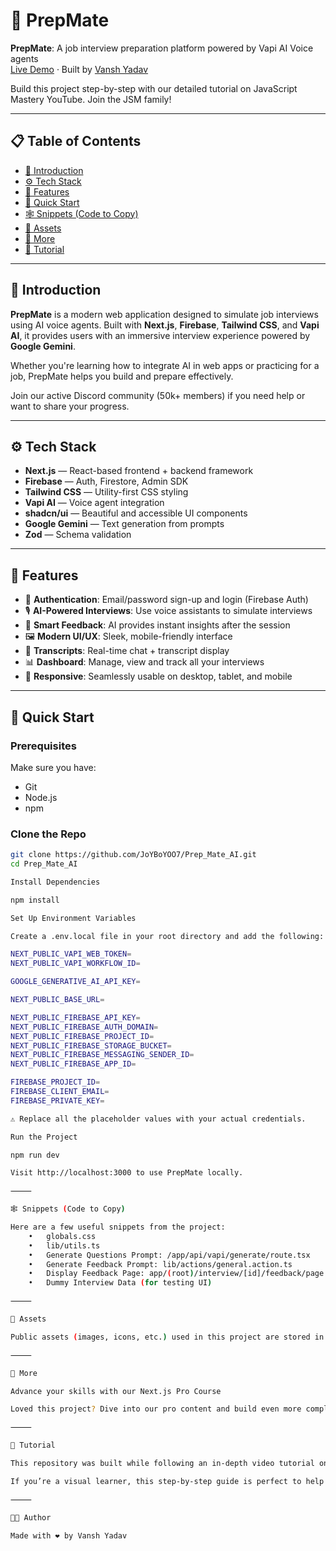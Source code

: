 
# 🚀 PrepMate

**PrepMate**: A job interview preparation platform powered by Vapi AI Voice agents  
[Live Demo](https://prep-mate-ai-steel.vercel.app/) · Built by [Vansh Yadav](https://github.com/JoYBoYOO7)

Build this project step-by-step with our detailed tutorial on JavaScript Mastery YouTube. Join the JSM family!

---

## 📋 Table of Contents

- [🤖 Introduction](#-introduction)  
- [⚙️ Tech Stack](#-tech-stack)  
- [🔋 Features](#-features)  
- [🤸 Quick Start](#-quick-start)  
- [🕸️ Snippets (Code to Copy)](#️-snippets-code-to-copy)  
- [🔗 Assets](#-assets)  
- [🚀 More](#-more)  
- [🚨 Tutorial](#-tutorial)  

---

## 🤖 Introduction

**PrepMate** is a modern web application designed to simulate job interviews using AI voice agents. Built with **Next.js**, **Firebase**, **Tailwind CSS**, and **Vapi AI**, it provides users with an immersive interview experience powered by **Google Gemini**.

Whether you're learning how to integrate AI in web apps or practicing for a job, PrepMate helps you build and prepare effectively.

Join our active Discord community (50k+ members) if you need help or want to share your progress.

---

## ⚙️ Tech Stack

- **Next.js** — React-based frontend + backend framework  
- **Firebase** — Auth, Firestore, Admin SDK  
- **Tailwind CSS** — Utility-first CSS styling  
- **Vapi AI** — Voice agent integration  
- **shadcn/ui** — Beautiful and accessible UI components  
- **Google Gemini** — Text generation from prompts  
- **Zod** — Schema validation

---

## 🔋 Features

- 🔐 **Authentication**: Email/password sign-up and login (Firebase Auth)  
- 🎙️ **AI-Powered Interviews**: Use voice assistants to simulate interviews  
- 🧠 **Smart Feedback**: AI provides instant insights after the session  
- 🖼️ **Modern UI/UX**: Sleek, mobile-friendly interface  
- 📜 **Transcripts**: Real-time chat + transcript display  
- 📊 **Dashboard**: Manage, view and track all your interviews  
- 📱 **Responsive**: Seamlessly usable on desktop, tablet, and mobile  

---

## 🤸 Quick Start

### Prerequisites

Make sure you have:

- Git
- Node.js
- npm

### Clone the Repo

```bash
git clone https://github.com/JoYBoYOO7/Prep_Mate_AI.git
cd Prep_Mate_AI

Install Dependencies

npm install

Set Up Environment Variables

Create a .env.local file in your root directory and add the following:

NEXT_PUBLIC_VAPI_WEB_TOKEN=
NEXT_PUBLIC_VAPI_WORKFLOW_ID=

GOOGLE_GENERATIVE_AI_API_KEY=

NEXT_PUBLIC_BASE_URL=

NEXT_PUBLIC_FIREBASE_API_KEY=
NEXT_PUBLIC_FIREBASE_AUTH_DOMAIN=
NEXT_PUBLIC_FIREBASE_PROJECT_ID=
NEXT_PUBLIC_FIREBASE_STORAGE_BUCKET=
NEXT_PUBLIC_FIREBASE_MESSAGING_SENDER_ID=
NEXT_PUBLIC_FIREBASE_APP_ID=

FIREBASE_PROJECT_ID=
FIREBASE_CLIENT_EMAIL=
FIREBASE_PRIVATE_KEY=

⚠️ Replace all the placeholder values with your actual credentials.

Run the Project

npm run dev

Visit http://localhost:3000 to use PrepMate locally.

⸻

🕸️ Snippets (Code to Copy)

Here are a few useful snippets from the project:
	•	globals.css
	•	lib/utils.ts
	•	Generate Questions Prompt: /app/api/vapi/generate/route.tsx
	•	Generate Feedback Prompt: lib/actions/general.action.ts
	•	Display Feedback Page: app/(root)/interview/[id]/feedback/page.tsx
	•	Dummy Interview Data (for testing UI)

⸻

🔗 Assets

Public assets (images, icons, etc.) used in this project are stored in the public/ folder.

⸻

🚀 More

Advance your skills with our Next.js Pro Course

Loved this project? Dive into our pro content and build even more complex apps with confidence.

⸻

🚨 Tutorial

This repository was built while following an in-depth video tutorial on the JavaScript Mastery YouTube channel.

If you’re a visual learner, this step-by-step guide is perfect to help you understand full-stack development using AI tools.

⸻

👨‍💻 Author

Made with ❤️ by Vansh Yadav
